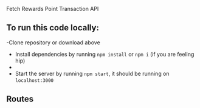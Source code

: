 Fetch Rewards Point Transaction API

## To run this code locally:

-Clone repository or download above

- Install dependencies by running `npm install` or `npm i` (if you are feeling hip)
-
- Start the server by running `npm start`, it should be running on `localhost:3000`
<!-- - To run tests run `npm test` -->

## Routes

<!--
## **/auth**

    POST /auth/token: { username, password } => { token }

_Returns JWT token which can be used to authenticate further requests._

    POST /auth/register: { user } => { token }

_User must include { username, password }\
 Returns JWT token_

## **/decade**

      GET /[id] => { decade }

See it here: https://nostalgia-api.herokuapp.com/decade/1

_Returns { id, name, description, posts:[]}_\
 _Authorization required: none_

    GET / => {decades:[{id, name, description}...]}
 -->
